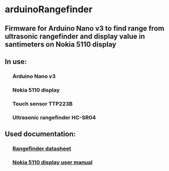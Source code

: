 <h1>arduinoRangefinder</h1>
<h2>Firmware for Arduino Nano v3 to find range from ultrasonic rangefinder and display value in santimeters on Nokia 5110 display</h2>


<h2>In use:</h2>
<ul>
    <h3> Arduino Nano v3 </h3>
    <h3> Nokia 5110 display </h3>
    <h3> Touch sensor TTP223B </h3>
    <h3> Ultrasonic rangefinder HC-SR04 </h3>
    
</ul>


<h2>Used documentation:</h2>
<ul>
    <h3><a href="https://www.handsontec.com/dataspecs/HC-SR04-Ultrasonic.pdf">Rangefinder datasheet</a></h3>
    <h3><a href="http://arduino-kid.ru/blog/nokia-5110-podklyuchenie">Nokia 5110 display user manual</a></h3>
</ul>
